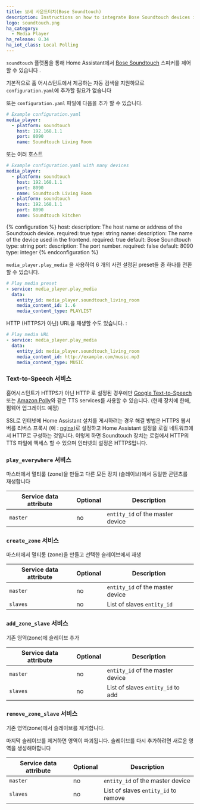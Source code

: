 ```yaml
---
title: 보세 사운드터치(Bose Soundtouch)
description: Instructions on how to integrate Bose Soundtouch devices into Home Assistant.
logo: soundtouch.png
ha_category:
  - Media Player
ha_release: 0.34
ha_iot_class: Local Polling
---
```


`soundtouch` 플랫폼을 통해 Home Assistant에서 [Bose Soundtouch](https://www.soundtouch.com/) 스피커를 제어 할 수 있습니다 .

기본적으로 홈 어시스턴트에서 제공하는 자동 검색을 지원하므로 `configuration.yaml`에 추가할 필요가 없습니다 

또는 `configuration.yaml` 파일에 다음을 추가 할 수 있습니다.

```yaml
# Example configuration.yaml
media_player:
  - platform: soundtouch
    host: 192.168.1.1
    port: 8090
    name: Soundtouch Living Room
```

또는 여러 호스트

```yaml
# Example configuration.yaml with many devices
media_player:
  - platform: soundtouch
    host: 192.168.1.1
    port: 8090
    name: Soundtouch Living Room
  - platform: soundtouch
    host: 192.168.1.1
    port: 8090
    name: Soundtouch kitchen
```

{% configuration %}
host:
  description: The host name or address of the Soundtouch device.
  required: true
  type: string
name:
  description: The name of the device used in the frontend.
  required: true
  default: Bose Soundtouch
  type: string
port:
  description: The port number.
  required: false
  default: 8090
  type: integer
{% endconfiguration %}

```media_player.play_media``` 을 사용하여 6 개의 사전 설정된 preset들 중 하나를 전환할 수 있습니다.

```yaml
# Play media preset
- service: media_player.play_media
  data:
    entity_id: media_player.soundtouch_living_room
    media_content_id: 1..6
    media_content_type: PLAYLIST
```

HTTP (HTTPS가 아닌) URL을 재생할 수도 있습니다. :

```yaml
# Play media URL
- service: media_player.play_media
  data:
    entity_id: media_player.soundtouch_living_room
    media_content_id: http://example.com/music.mp3
    media_content_type: MUSIC
```

### Text-to-Speech 서비스

홈어시스턴트가 HTTPS가 아닌 HTTP 로 설정된 경우에만 [Google Text-to-Speech](/integrations/google_translate) 또는 [Amazon Polly](/integrations/amazon_polly)와 같은 TTS services를 사용할 수 있습니다. (현재 장치에 한해, 펌웨어 업그레이드 예정)

SSL로 인터넷에 Home Assistant 설치를 게시하려는 경우 해결 방법은 HTTPS 웹서버를 리버스 프록시 (예 : [nginx](/docs/ecosystem/nginx/))로 설정하고 Home Assistant 설정을 로컬 네트워크에서 HTTP로 구성하는 것입니다. 이렇게 하면 Soundtouch 장치는 로컬에서 HTTP의 TTS 파일에 액세스 할 수 있으며 인터넷의 설정은 HTTPS입니다.

### `play_everywhere` 서비스

마스터에서 멀티룸 (zone)을 만들고 다른 모든 장치 (슬레이브)에서 동일한 콘텐츠를 재생합니다

| Service data attribute | Optional | Description |
| ---------------------- | -------- | ----------- |
| `master` | no | `entity_id` of the master device

### `create_zone` 서비스

마스터에서 멀티룸 (zone)을 만들고 선택한 슬레이브에서 재생

| Service data attribute | Optional | Description |
| ---------------------- | -------- | ----------- |
| `master` | no | `entity_id` of the master device|
| `slaves` | no | List of slaves `entity_id`      |

### `add_zone_slave` 서비스

기존 영역(zone)에 슬레이브 추가

| Service data attribute | Optional | Description  |
| ---------------------- | -------- | ------------ |
| `master` | no | `entity_id` of the master device |
| `slaves` | no | List of slaves `entity_id` to add|

### `remove_zone_slave` 서비스

기존 영역(zone)에서 슬레이브를 제거합니다.

마지막 슬레이브를 제거하면 영역이 파괴됩니다. 슬레이브를 다시 추가하려면 새로운 영역을 생성해야합니다

| Service data attribute | Optional | Description      |
| ---------------------- | -------- | ---------------- |
| `master` | no | `entity_id` of the master device     |
| `slaves` | no | List of slaves `entity_id` to remove |
